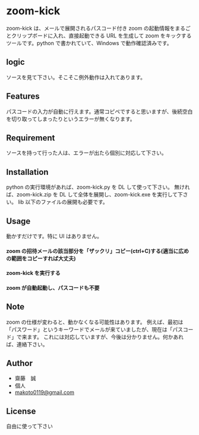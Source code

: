 # zoom-kick
zoom-kick は、メールで展開されるパスコード付き zoom の起動情報をまるごとクリップボードに入れ、直接起動できる URL を生成して zoom をキックするツールです。python で書かれていて、Windows で動作確認済みです。

## logic
ソースを見て下さい。そこそこ例外動作は入れてあります。

## Features
パスコードの入力が自動に行えます。通常コピペですると思いますが、後続空白を切り取ってしまったりというエラーが無くなります。

## Requirement
ソースを持って行った人は、エラーが出たら個別に対応して下さい。

## Installation
python の実行環境があれば、zoom-kick.py を DL して使って下さい。
無ければ、zoom-kick.zip を DL して全体を展開し、zoom-kick.exe を実行して下さい。
lib 以下のファイルの展開も必要です。

## Usage
動かすだけです。特に UI はありません。
#### zoom の招待メールの該当部分を「ザックリ」コピー(ctrl+C)する(適当に広めの範囲をコピーすれば大丈夫)
#### zoom-kick を実行する
#### zoom が自動起動し、パスコードも不要

## Note
zoom の仕様が変わると、動かなくなる可能性はあります。
例えば、最初は「パスワード」というキーワードでメールが来ていましたが、現在は「パスコード」で来ます。
これには対応していますが、今後は分かりません。何かあれば、連絡下さい。

## Author
* 齋藤　誠
* 個人
* makoto0119@gmail.com

## License
自由に使って下さい
